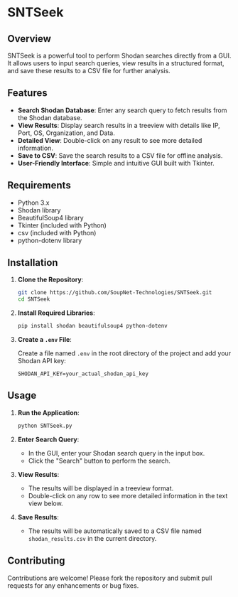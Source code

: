 # SNTSeek

## Overview

SNTSeek is a powerful tool to perform Shodan searches directly from a GUI. It allows users to input search queries, view results in a structured format, and save these results to a CSV file for further analysis.

## Features

- **Search Shodan Database**: Enter any search query to fetch results from the Shodan database.
- **View Results**: Display search results in a treeview with details like IP, Port, OS, Organization, and Data.
- **Detailed View**: Double-click on any result to see more detailed information.
- **Save to CSV**: Save the search results to a CSV file for offline analysis.
- **User-Friendly Interface**: Simple and intuitive GUI built with Tkinter.

## Requirements

- Python 3.x
- Shodan library
- BeautifulSoup4 library
- Tkinter (included with Python)
- csv (included with Python)
- python-dotenv library

## Installation

1. **Clone the Repository**:

    ```sh
    git clone https://github.com/SoupNet-Technologies/SNTSeek.git
    cd SNTSeek
    ```

2. **Install Required Libraries**:

    ```sh
    pip install shodan beautifulsoup4 python-dotenv
    ```

3. **Create a `.env` File**:

    Create a file named `.env` in the root directory of the project and add your Shodan API key:

    ```env
    SHODAN_API_KEY=your_actual_shodan_api_key
    ```

## Usage

1. **Run the Application**:

    ```sh
    python SNTSeek.py
    ```

2. **Enter Search Query**:

    - In the GUI, enter your Shodan search query in the input box.
    - Click the "Search" button to perform the search.

3. **View Results**:

    - The results will be displayed in a treeview format.
    - Double-click on any row to see more detailed information in the text view below.

4. **Save Results**:

    - The results will be automatically saved to a CSV file named `shodan_results.csv` in the current directory.

## Contributing

Contributions are welcome! Please fork the repository and submit pull requests for any enhancements or bug fixes.
